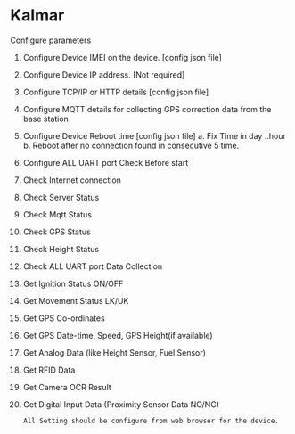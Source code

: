 # Kalmar

Configure parameters
1.	Configure Device IMEI on the device. [config json file]
2.	Configure Device IP address. [Not required]
3.	Configure TCP/IP or HTTP details [config json file]
4.	Configure MQTT details for collecting GPS correction data from the base station 
5.	Configure Device Reboot time [config json file]
a.	Fix Time in day ..hour
b.	Reboot after no connection found in consecutive 5 time.
6.	Configure ALL UART port 
        Check Before start 
1.	Check Internet connection 
2.	Check Server Status
3.	Check Mqtt Status
4.	Check GPS Status
5.	Check Height Status
6.	Check ALL UART port
        Data Collection 

1.	Get Ignition Status ON/OFF
2.	Get Movement Status LK/UK
3.	Get GPS Co-ordinates
4.	Get GPS Date-time, Speed, GPS Height(if available) 
5.	Get Analog Data (like Height Sensor, Fuel Sensor)
6.	Get RFID Data
7.	Get Camera OCR Result
8.	Get Digital Input Data (Proximity Sensor Data NO/NC)

        All Setting should be configure from web browser for the device.
